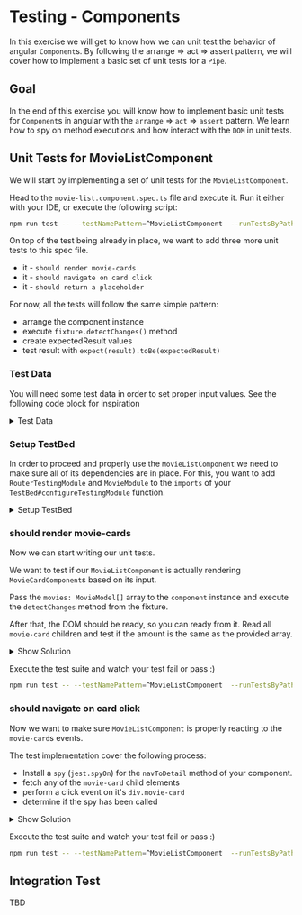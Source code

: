 # Testing - Components

In this exercise we will get to know how we can unit test the behavior of angular `Component`s.
By following the arrange => act => assert pattern, we will cover how to implement a basic set of unit tests for a `Pipe`.

## Goal

In the end of this exercise you will know how to implement basic unit tests for `Component`s in angular with the
`arrange` => `act` => `assert` pattern. We learn how to spy on method executions and how interact with the `DOM` in
unit tests.

## Unit Tests for MovieListComponent 

We will start by implementing a set of unit tests for the `MovieListComponent`.

Head to the `movie-list.component.spec.ts` file and execute it.
Run it either with your IDE, or execute the following script:

```bash
npm run test -- --testNamePattern=^MovieListComponent  --runTestsByPath ./src/app/movie/movie-list/movie-list.component.spec.ts
```

On top of the test being already in place, we want to add three more unit tests to this spec file.

* it - `should render movie-cards`
* it - `should navigate on card click`
* it - `should return a placeholder`

For now, all the tests will follow the same simple pattern:

* arrange the component instance
* execute `fixture.detectChanges()` method
* create expectedResult values
* test result with `expect(result).toBe(expectedResult)`

### Test Data

You will need some test data in order to set proper input values. See the following code block for inspiration

<details>
    <summary>Test Data</summary>

```ts
// movie-list.component.spec.ts
const movies: MovieModel[] = [
    {
        id: '414906',
        poster_path: '/74xTEgt7R36Fpooo50r9T25onhq.jpg',
        title: 'The Batman',
        vote_average: 7.9,
    },
    {
        id: '606402',
        poster_path: '/7MDgiFOPUCeG74nQsMKJuzTJrtc.jpg',
        title: 'Yaksha: Ruthless Operations',
        vote_average: 6.2,
    },
    {
        id: '799876',
        poster_path: '/lZa5EB6PVJBT5mxhgZS5ftqdAm6.jpg',
        title: 'The Outfit',
        vote_average: 7.1,
    },
    {
        id: '568124',
        poster_path: '/4j0PNHkMr5ax3IA8tjtxcmPU3QT.jpg',
        title: 'Encanto',
        vote_average: 7.7,
    },
    {
        id: '823625',
        poster_path: '/bv9dy8mnwftdY2j6gG39gCfSFpV.jpg',
        title: 'Blacklight',
        vote_average: 6.1,
    },
    {
        id: '696806',
        poster_path: '/wFjboE0aFZNbVOF05fzrka9Fqyx.jpg',
        title: 'The Adam Project',
        vote_average: 7,
    },
];
```

</details>

### Setup TestBed

In order to proceed and properly use the `MovieListComponent` we need to make sure all of its dependencies are in place.
For this, you want to add `RouterTestingModule` and `MovieModule` to the `imports` of your `TestBed#configureTestingModule` 
function.

<details>
    <summary>Setup TestBed</summary>

```ts
// movie-list.component.spec.ts

beforeEach(async () => {
    await TestBed.configureTestingModule({
        imports: [RouterTestingModule, MovieModule],
        declarations: [MovieListComponent],
    }).compileComponents();
});

```

</details>

### should render movie-cards

Now we can start writing our unit tests.

We want to test if our `MovieListComponent` is actually rendering `MovieCardComponent`s based on its input. 

Pass the `movies: MovieModel[]` array to the `component` instance and execute the `detectChanges` method from the fixture.

After that, the DOM should be ready, so you can ready from it. Read all `movie-card` children and test if the amount
is the same as the provided array.

<details>
    <summary>Show Solution</summary>

```ts
// movie-list.component.spec.ts

it('should render movie-cards', () => {
    // arrange
    component.movies = movies;
    fixture.detectChanges();
    const movieChildren = Array.from(
        fixture.nativeElement.querySelectorAll('movie-card')
    );
    
    // act
    // no action required, the framework does it's work
    
    // assert
    expect(movieChildren.length).toEqual(movies.length);
});
```
</details>

Execute the test suite and watch your test fail or pass :)

```bash
npm run test -- --testNamePattern=^MovieListComponent  --runTestsByPath ./src/app/movie/movie-list/movie-list.component.spec.ts
```

### should navigate on card click

Now we want to make sure `MovieListComponent` is properly reacting to the `movie-card`s events.

The test implementation cover the following process:

* Install a `spy` (`jest.spyOn`) for the `navToDetail` method of your component.
* fetch any of the `movie-card` child elements
* perform a click event on it's `div.movie-card`
* determine if the spy has been called


<details>
    <summary>Show Solution</summary>

```ts
// movie-list.component.spec.ts

it('should navigate on card click', () => {
    // arrange
    component.movies = movies;
    const navigateSpy = jest.spyOn(component, 'navToDetail');
    fixture.detectChanges();
    const movieChild: HTMLElement = fixture.nativeElement.querySelector(
        'movie-card .movie-card'
    ) as HTMLElement;
    
    // act
    movieChild.click();
    
    // assert
    expect(navigateSpy).toHaveBeenCalledTimes(1);
});
```
</details>

Execute the test suite and watch your test fail or pass :)

```bash
npm run test -- --testNamePattern=^MovieListComponent  --runTestsByPath ./src/app/movie/movie-list/movie-list.component.spec.ts
```

## Integration Test

TBD
